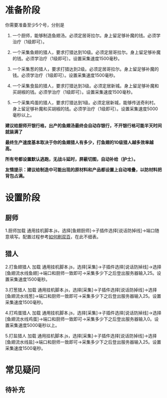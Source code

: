 # 准备阶段

你需要准备至少5个号，分别是

1. 一个厨师，能够制造鱼翅汤。必须定居哥拉尔。身上留足够补魔的钱。必须学治疗（1级即可）。

2. 一个采集鱼翅的猎人，要求打猎达到10级。必须定居哥拉尔。身上留足够补魔的钱。必须学治疗（1级即可）。设置采集速度1500毫秒。

3. 一个采集葱的猎人，要求打猎达到2级。必须定居哥拉尔。身上留足够补魔的钱。必须学治疗（1级即可）。设置采集速度1500毫秒。

4. 一个采集食盐的猎人，要求打猎达到3级。必须定居新城。身上留足够补魔和买胡椒的钱。必须学治疗（1级即可）。设置采集速度1500毫秒。

5. 一个采集鸡蛋的猎人，要求打猎达到1级。必须定居新城，能够传送奇利村。身上留足够补魔和买胡椒的钱。必须学治疗（1级即可）。设置采集速度5000毫秒以上。

**建议给厨师开银行格，出产的鱼翅汤最终会自动存银行，不开银行格可能半天时间就装满了**

**最终生产速度基本取决于你的鱼翅猎人有多少，打鱼翅的10级猎人越多效率越高。**

**所有号都设置默认逃跑，无战斗延时，屏蔽切图，自动补给（护士）。**

**友情提示：建议给制造中可能出现的原材料和产品都设置上自动堆叠，以防材料把背包占满。**

# 设置阶段

## 厨师

1.厨师加载 通用挂机脚本.js，选择[鱼翅厨师]->子插件选择[说话防掉线]->端口随意填写。配置过程参考[如何刷双百](/hzqst/CGAssistant/wiki/%E5%A6%82%E4%BD%95%E5%88%B7%E5%8F%8C%E7%99%BE%E5%92%8C%E5%88%B7%E5%88%B6%E9%80%A0%E6%8A%80%E8%83%BD)，在此不细表。

## 猎人

2.打鱼翅猎人 加载 通用挂机脚本.js，选择[采集]->子插件选择[说话防掉线]->选择[鱼翅流水线鱼翅]->端口和厨师一致即可->采集多少下之后登出服务器输入25。设置采集速度1500毫秒。

3.打葱猎人 加载 通用挂机脚本.js，选择[采集]->子插件选择[说话防掉线]->选择[鱼翅流水线葱]->端口和厨师一致即可->采集多少下之后登出服务器输入25。设置采集速度1500毫秒。

4.打鸡蛋猎人 加载 通用挂机脚本.js，选择[采集]->子插件选择[说话防掉线]->选择[鱼翅流水线鸡蛋]->端口和厨师一致即可->采集多少下之后登出服务器输入0。设置采集速度5000毫秒以上。

5.打盐猎人 加载 通用挂机脚本.js，选择[采集]->子插件选择[说话防掉线]->选择[鱼翅流水线盐]->端口和厨师一致即可->采集多少下之后登出服务器输入25。设置采集速度1500毫秒。

# 常见疑问

## 待补充
